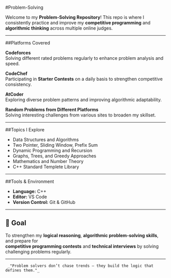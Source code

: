 #Problem-Solving

Welcome to my **Problem-Solving Repository**!
This repo is where I consistently practice and improve my **competitive programming** and **algorithmic thinking** across multiple online judges.

---

##Platforms Covered

**Codeforces**  
Solving different rated problems regularly to enhance problem analysis and speed.

**CodeChef**  
Participating in **Starter Contests** on a daily basis to strengthen competitive consistency.

**AtCoder**  
Exploring diverse problem patterns and improving algorithmic adaptability.

**Random Problems from Different Platforms**  
Solving interesting challenges from various sites to broaden my skillset.

---

##Topics I Explore

- Data Structures and Algorithms  
- Two Pointer, Sliding Window, Prefix Sum  
- Dynamic Programming and Recursion  
- Graphs, Trees, and Greedy Approaches  
- Mathematics and Number Theory
- C++ Standard Templete Library

---

##Tools & Environment

- **Language:** C++  
- **Editor:** VS Code  
- **Version Control:** Git & GitHub  

---

## 🎯 Goal

To strengthen my **logical reasoning**, **algorithmic problem-solving skills**, and prepare for  
**competitive programming contests** and **technical interviews** by solving challenging problems regularly.

---



     _"Problem solvers don’t chase trends — they build the logic that defines them."_ 
